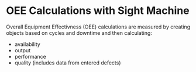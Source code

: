 # OEE Calculations with Sight Machine

 Overall Equipment Effectivness (OEE) calculations are measured by creating objects based on cycles and downtime and then calculating:
 
 * availability
 * output
 * performance
 * quality (includes data from entered defects)

